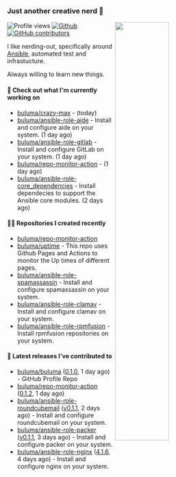 ### Just another creative nerd 👋


![Profile views](https://gpvc.arturio.dev/buluma) <a href="https://gitstats.me/buluma">
  <img align="right" src="https://github-readme-stats.vercel.app/api?username=buluma&theme=gotham&show_icons=true" width="50%"/>
</a>
[![Github](https://img.shields.io/badge/-buluma-black?style=flat&labelColor=black&logo=github&logoColor=white&include_all_commits=true&count_private=true)](https://gitstats.me/buluma)
[![GitHub contributors](https://img.shields.io/github/contributors/buluma/badges.svg)](https://GitHub.com/buluma/badges/graphs/contributors/)

I like nerding-out, specifically around [Ansible](https://github.com/ansible/ansible), automated test and infrastucture.

Always willing to learn new things.

#### 👷 Check out what I'm currently working on

- [buluma/crazy-max](https://github.com/buluma/crazy-max) -  (today)
- [buluma/ansible-role-aide](https://github.com/buluma/ansible-role-aide) - Install and configure aide on your system. (1 day ago)
- [buluma/ansible-role-gitlab](https://github.com/buluma/ansible-role-gitlab) - Install and configure GitLab on your system. (1 day ago)
- [buluma/repo-monitor-action](https://github.com/buluma/repo-monitor-action) -  (1 day ago)
- [buluma/ansible-role-core_dependencies](https://github.com/buluma/ansible-role-core_dependencies) - Install dependecies to support the Ansible core modules. (2 days ago)

#### 👨‍💻 Repositories I created recently

- [buluma/repo-monitor-action](https://github.com/buluma/repo-monitor-action)
- [buluma/uptime](https://github.com/buluma/uptime) - This repo uses Github Pages and Actions to monitor the Up times of different pages.
- [buluma/ansible-role-spamassassin](https://github.com/buluma/ansible-role-spamassassin) - Install and configure spamassassin on your system.
- [buluma/ansible-role-clamav](https://github.com/buluma/ansible-role-clamav) - Install and configure clamav on your system.
- [buluma/ansible-role-rpmfusion](https://github.com/buluma/ansible-role-rpmfusion) - Install rpmfusion repositories on your system.

#### 🚀 Latest releases I've contributed to

- [buluma/buluma](https://github.com/buluma/buluma) ([0.1.0](https://github.com/buluma/buluma/releases/tag/0.1.0), 1 day ago) - GitHub Profile Repo
- [buluma/repo-monitor-action](https://github.com/buluma/repo-monitor-action) ([0.1.2](https://github.com/buluma/repo-monitor-action/releases/tag/0.1.2), 1 day ago)
- [buluma/ansible-role-roundcubemail](https://github.com/buluma/ansible-role-roundcubemail) ([v0.1.1](https://github.com/buluma/ansible-role-roundcubemail/releases/tag/v0.1.1), 2 days ago) - Install and configure roundcubemail on your system.
- [buluma/ansible-role-packer](https://github.com/buluma/ansible-role-packer) ([v0.1.1](https://github.com/buluma/ansible-role-packer/releases/tag/v0.1.1), 3 days ago) - Install and configure packer on your system.
- [buluma/ansible-role-nginx](https://github.com/buluma/ansible-role-nginx) ([4.1.6](https://github.com/buluma/ansible-role-nginx/releases/tag/4.1.6), 4 days ago) - Install and configure nginx on your system.


